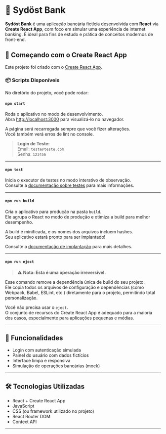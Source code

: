 # 🏦 Sydöst Bank

**Sydöst Bank** é uma aplicação bancária fictícia desenvolvida com **React** via **Create React App**, com foco em simular uma experiência de internet banking. É ideal para fins de estudo e prática de conceitos modernos de front-end.

## 🚀 Começando com o Create React App

Este projeto foi criado com o [Create React App](https://github.com/facebook/create-react-app).

### 📦 Scripts Disponíveis

No diretório do projeto, você pode rodar:

#### `npm start`

Roda o aplicativo no modo de desenvolvimento.  
Abra [http://localhost:3000](http://localhost:3000) para visualizá-lo no navegador.

A página será recarregada sempre que você fizer alterações.  
Você também verá erros de lint no console.

> **Login de Teste:**  
> Email: `teste@teste.com`  
> Senha: `123456`

---

#### `npm test`

Inicia o executor de testes no modo interativo de observação.  
Consulte a [documentação sobre testes](https://facebook.github.io/create-react-app/docs/running-tests) para mais informações.

---

#### `npm run build`

Cria o aplicativo para produção na pasta `build`.  
Ele agrupa o React no modo de produção e otimiza a build para melhor desempenho.

A build é minificada, e os nomes dos arquivos incluem hashes.  
Seu aplicativo estará pronto para ser implantado!

Consulte a [documentação de implantação](https://facebook.github.io/create-react-app/docs/deployment) para mais detalhes.

---

#### `npm run eject`

> ⚠️ **Nota: Esta é uma operação irreversível.**

Esse comando remove a dependência única de build do seu projeto.  
Ele copia todos os arquivos de configuração e dependências (como Webpack, Babel, ESLint, etc.) diretamente para o projeto, permitindo total personalização.

Você não precisa usar o `eject`.  
O conjunto de recursos do Create React App é adequado para a maioria dos casos, especialmente para aplicações pequenas e médias.

---

## 🔐 Funcionalidades

- Login com autenticação simulada
- Painel do usuário com dados fictícios
- Interface limpa e responsiva
- Simulação de operações bancárias (mock)

---

## 🛠️ Tecnologias Utilizadas

- React + Create React App
- JavaScript
- CSS (ou framework utilizado no projeto)
- React Router DOM
- Context API

---

